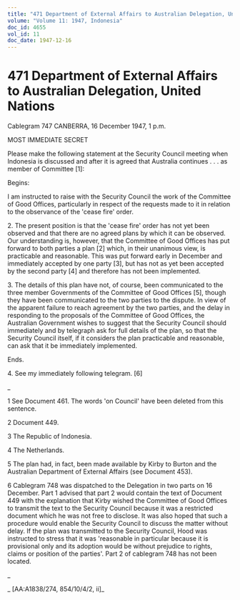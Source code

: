 ```yaml
---
title: "471 Department of External Affairs to Australian Delegation, United Nations"
volume: "Volume 11: 1947, Indonesia"
doc_id: 4655
vol_id: 11
doc_date: 1947-12-16
---
```


# 471 Department of External Affairs to Australian Delegation, United Nations

Cablegram 747 CANBERRA, 16 December 1947, 1 p.m.

MOST IMMEDIATE SECRET

Please make the following statement at the Security Council meeting when Indonesia is discussed and after it is agreed that Australia continues . . . as member of Committee [1]:

Begins:

I am instructed to raise with the Security Council the work of the Committee of Good Offices, particularly in respect of the requests made to it in relation to the observance of the 'cease fire' order.

2\. The present position is that the 'cease fire' order has not yet been observed and that there are no agreed plans by which it can be observed. Our understanding is, however, that the Committee of Good Offices has put forward to both parties a plan [2] which, in their unanimous view, is practicable and reasonable. This was put forward early in December and immediately accepted by one party [3], but has not as yet been accepted by the second party [4] and therefore has not been implemented.

3\. The details of this plan have not, of course, been communicated to the three member Governments of the Committee of Good Offices [5], though they have been communicated to the two parties to the dispute. In view of the apparent failure to reach agreement by the two parties, and the delay in responding to the proposals of the Committee of Good Offices, the Australian Government wishes to suggest that the Security Council should immediately and by telegraph ask for full details of the plan, so that the Security Council itself, if it considers the plan practicable and reasonable, can ask that it be immediately implemented.

Ends.

4\. See my immediately following telegram. [6]

_

1 See Document 461. The words 'on Council' have been deleted from this sentence.

2 Document 449.

3 The Republic of Indonesia.

4 The Netherlands.

5 The plan had, in fact, been made available by Kirby to Burton and the Australian Department of External Affairs (see Document 453).

6 Cablegram 748 was dispatched to the Delegation in two parts on 16 December. Part 1 advised that part 2 would contain the text of Document 449 with the explanation that Kirby wished the Committee of Good Offices to transmit the text to the Security Council because it was a restricted document which he was not free to disclose. It was also hoped that such a procedure would enable the Security Council to discuss the matter without delay. If the plan was transmitted to the Security Council, Hood was instructed to stress that it was 'reasonable in particular because it is provisional only and its adoption would be without prejudice to rights, claims or position of the parties'. Part 2 of cablegram 748 has not been located.

_

_ [AA:A1838/274, 854/10/4/2, ii]_
